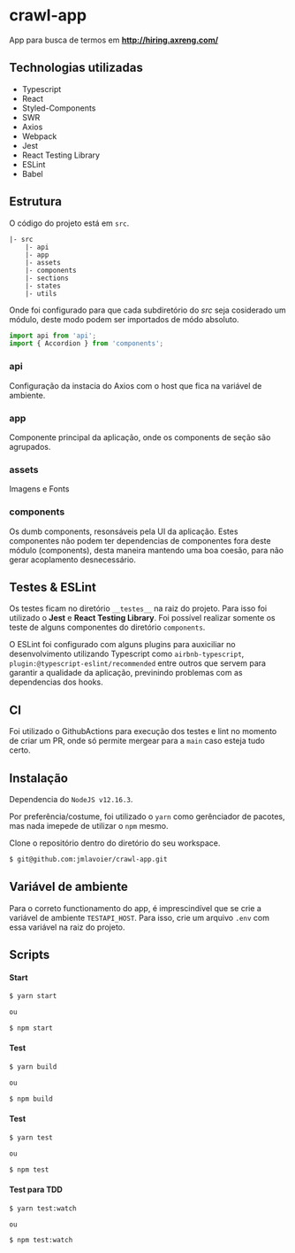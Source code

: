 # crawl-app
App para busca de termos em **http://hiring.axreng.com/**

## Technologias utilizadas

- Typescript
- React
- Styled-Components
- SWR
- Axios
- Webpack
- Jest
- React Testing Library
- ESLint
- Babel

## Estrutura

O código do projeto está em `src`.  

```
|- src
    |- api
    |- app
    |- assets
    |- components
    |- sections
    |- states
    |- utils
```

Onde foi configurado para que cada subdiretório do *src* seja cosiderado um módulo, deste modo podem ser importados de módo absoluto.

```ts
import api from 'api';
import { Accordion } from 'components';
```

### api

Configuração da instacia do Axios com o host que fica na variável de ambiente. 

### app

Componente principal da aplicação, onde os components de seção são agrupados. 

### assets

Imagens e Fonts

### components

Os dumb components, resonsáveis pela UI da aplicação. Estes componentes não podem ter dependencias de componentes fora deste módulo (components), desta maneira mantendo uma boa coesão, para não gerar acoplamento desnecessário. 

## Testes & ESLint

Os testes ficam no diretório `__testes__` na raiz do projeto. Para isso foi utilizado o **Jest** e **React Testing Library**. Foi possível realizar somente os teste de alguns componentes do diretório `components`. 

O ESLint foi configurado com alguns plugins para auxiciliar no desenvolvimento utilizando Typescript como `airbnb-typescript`, `plugin:@typescript-eslint/recommended` entre outros que servem para garantir a qualidade da aplicação, previnindo problemas com as dependencias dos hooks.

## CI

Foi utilizado o GithubActions para execução dos testes e lint no momento de criar um PR, onde só permite mergear para a `main` caso esteja tudo certo.

## Instalação

Dependencia do `NodeJS v12.16.3`.

Por preferência/costume, foi utilizado o `yarn` como gerênciador de pacotes, mas nada imepede de utilizar o `npm` mesmo.

Clone o repositório dentro do diretório do seu workspace. 
```bash
$ git@github.com:jmlavoier/crawl-app.git
```

## Variável de ambiente

Para o correto functionamento do app, é imprescindível que se crie a variável de ambiente `TESTAPI_HOST`. Para isso, crie um arquivo `.env` com essa variável na raiz do projeto.

## Scripts

#### Start

```bash
$ yarn start

ou 

$ npm start
```

#### Test

```bash
$ yarn build

ou 

$ npm build
```

#### Test

```bash
$ yarn test

ou 

$ npm test
```

#### Test para TDD

```bash
$ yarn test:watch

ou 

$ npm test:watch
```